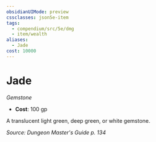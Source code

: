 ```yaml
---
obsidianUIMode: preview
cssclasses: json5e-item
tags:
  - compendium/src/5e/dmg
  - item/wealth
aliases:
  - Jade
cost: 10000
---
```

# Jade
*Gemstone*  

- **Cost**: 100 gp

A translucent light green, deep green, or white gemstone.

*Source: Dungeon Master's Guide p. 134*
